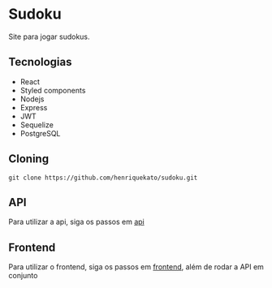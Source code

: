 # Sudoku

Site para jogar sudokus.

## Tecnologias

- React
- Styled components
- Nodejs
- Express
- JWT
- Sequelize
- PostgreSQL

## Cloning

```
git clone https://github.com/henriquekato/sudoku.git
```

## API

Para utilizar a api, siga os passos em [api](api)

## Frontend

Para utilizar o frontend, siga os passos em [frontend](frontend), além de rodar a API em conjunto
